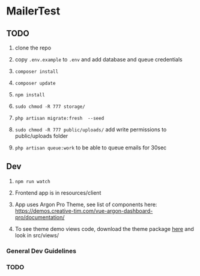# MailerTest

## TODO

1. clone the repo

2. copy `.env.example` to `.env` and add database and queue credentials 

3. `composer install`

4. `composer update`

5. `npm install`

6. `sudo chmod -R 777 storage/`

7. `php artisan migrate:fresh  --seed`

8. `sudo chmod -R 777 public/uploads/` add write permissions to public/uploads folder

9. `php artisan queue:work` to be able to queue emails for 30sec

## Dev

1. `npm run watch`

2. Frontend app is in resources/client

3. App uses Argon Pro Theme, see list of components here: https://demos.creative-tim.com/vue-argon-dashboard-pro/documentation/

4. To see theme demo views code, download the theme package [here](https://drive.google.com/file/d/1d0mgRgdhKODBBe7pjXrYrizQcRWa6YCV/view?usp=sharing) and look in src/views/


### General Dev Guidelines

### TODO
